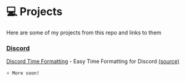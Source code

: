 # 💻 Projects
Here are some of my projects from this repo and links to them  

### [Discord](src/discord)
[Discord Time Formatting](https://dgl007.github.io/projects/discord/time) - Easy Time Formatting for Discord [(source)](src/discord/time)  
  
  
  
  
`⭐ More soon!`
